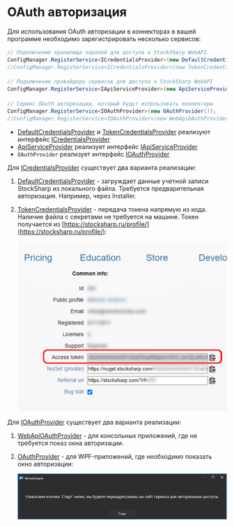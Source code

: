 # OAuth авторизация

Для использования OAuth авторизации в коннекторах в вашей программе необходимо зарегистрировать несколько сервисов:

```csharp
// Подключение хранилища паролей для доступа к StockSharp WebAPI.
ConfigManager.RegisterService<ICredentialsProvider>(new DefaultCredentialsProvider());
//ConfigManager.RegisterService<ICredentialsProvider>(new TokenCredentialsProvider("%token%"));

// Подключение провайдера сервисов для доступа к StockSharp WebAPI
ConfigManager.RegisterService<IApiServiceProvider>(new ApiServiceProvider());
							
// Сервис OAuth авторизации, который будут использовать коннекторы
ConfigManager.RegisterService<IOAuthProvider>(new OAuthProvider());
//ConfigManager.RegisterService<IOAuthProvider>(new WebApiOAuthProvider());
```

- [DefaultCredentialsProvider](xref:StockSharp.Configuration.DefaultCredentialsProvider) и [TokenCredentialsProvider](xref:StockSharp.Configuration.TokenCredentialsProvider) реализуют интерфейс [ICredentialsProvider](xref:StockSharp.Configuration.ICredentialsProvider)
- [ApiServiceProvider](xref:StockSharp.Web.Api.Client.ApiServiceProvider) реализует интерфейс [IApiServiceProvider](xref:StockSharp.Web.Api.Client.IApiServiceProvider)
- `OAuthProvider` реализует интерфейс [IOAuthProvider](xref:Ecng.Net.IOAuthProvider)

Для [ICredentialsProvider](xref:StockSharp.Configuration.ICredentialsProvider) существует два варианта реализации:

1. [DefaultCredentialsProvider](xref:StockSharp.Configuration.DefaultCredentialsProvider) - загруждает данные учетной записи StockSharp из локального файла. Требуется предварительная авторизация. Например, через Installer.

2. [TokenCredentialsProvider](xref:StockSharp.Configuration.TokenCredentialsProvider) - передача токена напрямую из кода. Наличие файла с секретами не требуется на машине. Токен получается из [https://stocksharp.ru/profile/](https://stocksharp.ru/profile/):

   ![Profile](../../../images/profile.png)

Для [IOAuthProvider](xref:Ecng.Net.IOAuthProvider) существует два варианта реализации:

1. [WebApiOAuthProvider](xref:StockSharp.Studio.WebApi.WebApiOAuthProvider) - для консольных приложений, где не требуется показ окна авторизации.

2. [OAuthProvider](xref:StockSharp.Studio.Controls.OAuthProvider) - для WPF-приложений, где необходимо показать окно авторизации:

   ![OAuth Start](../../../images/oauth_start.png)